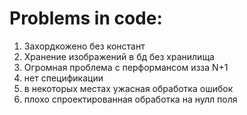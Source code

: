 # Problems in code:
1. Захордкожено без констант
2. Хранение изображений в бд без хранилища
3. Огромная проблема с перформансом изза N+1
4. нет спецификации
5. в некоторых местах ужасная обработка ошибок
6. плохо спроектированная обработка на нулл поля
